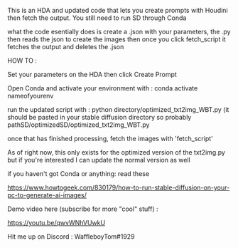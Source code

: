 This is an HDA and updated code that lets you create prompts with Houdini then fetch the output.
You still need to run SD through Conda

what the code esentially does is create a .json with your parameters, the .py then reads the json to create the images then once you click fetch_script it fetches the output and deletes the .json


HOW TO :

Set your parameters on the HDA then click Create Prompt

Open Conda and activate your environment with :  conda activate nameofyourenv

run the updated script with : python directory/optimized_txt2img_WBT.py (it should be pasted in your stable diffusion directory so probably pathSD/optimizedSD/optimized_txt2img_WBT.py

once that has finished processing, fetch the images with 'fetch_script'

As of right now, this only exists for the optimized version of the txt2img.py but if you're interested I can update the normal version as well


if you haven't got Conda or anything: read these

https://www.howtogeek.com/830179/how-to-run-stable-diffusion-on-your-pc-to-generate-ai-images/

Demo video here (subscribe for more "cool" stuff)  : 

https://youtu.be/qwvWNhVUwkU




Hit me up on Discord : WaffleboyTom#1929

